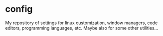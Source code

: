 # config
My repository of settings for linux customization, window managers, code editors, programming languages, etc. Maybe also for some other utilities...
